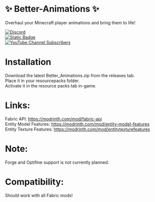 # ✨ Better-Animations ✨ <br>
Overhaul your Minecraft player animations and bring them to life! <br>

[![Discord](https://img.shields.io/discord/1079395737479159869?style=for-the-badge&logo=discord&label=Official%20Discord&color=white)](https://discord.com/invite/rK5RbYS9Bm)  
[![Static Badge](https://img.shields.io/badge/Code-0?style=for-the-badge&logo=github&label=Official%20Repo&color=skyblue)](https://github.com/Creatomat/Better-Animations)  
[![YouTube Channel Subscribers](https://img.shields.io/youtube/channel/subscribers/UC0c_GJTYB5CW-WE_LSsKFYg?style=for-the-badge&logo=youtube&label=Creatomat%20Gaming&color=red)](https://www.youtube.com/channel/UC0c_GJTYB5CW-WE_LSsKFYg)

# Installation <br>
Download the latest Better_Animations.zip from the releases tab. <br>
Place it in your resourcepacks folder. <br>
Activate it in the resource packs tab in-game. <br>

# Links:
Fabric API: https://modrinth.com/mod/fabric-api <br>
Entity Model Features: https://modrinth.com/mod/entity-model-features <br>
Entity Texture Features: https://modrinth.com/mod/entitytexturefeatures <br>

# Note: <br>
Forge and Optifine support is not currently planned. <br>

# Compatibility: <br>
Should work with all Fabric mods! <br>
